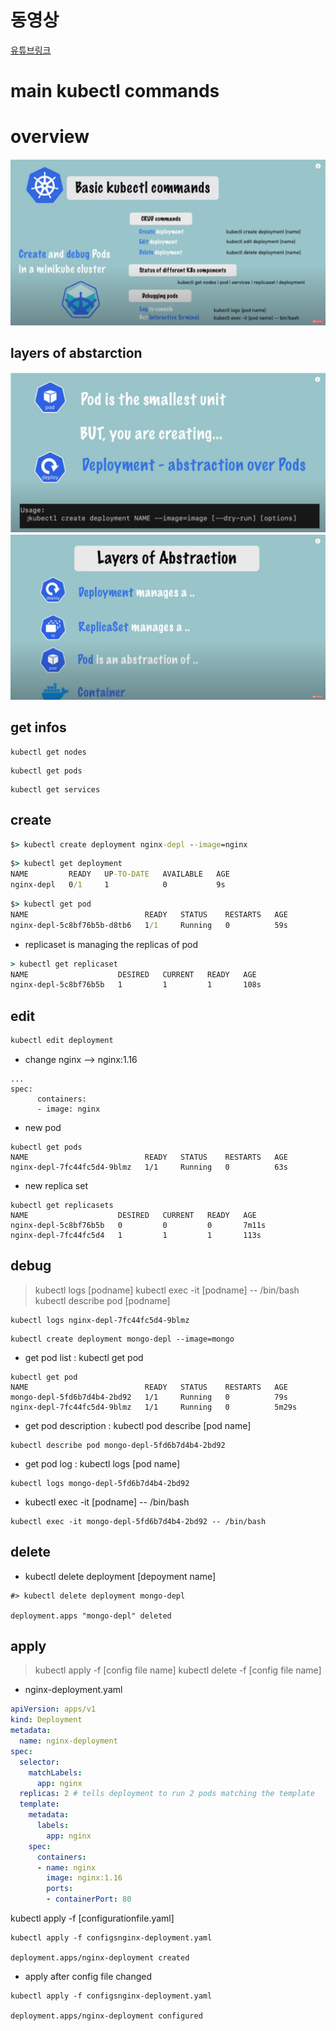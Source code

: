 # 동영상
[유튜브링크](https://www.youtube.com/watch?v=X48VuDVv0do&t=2692s)
# main kubectl commands
# overview
![image](images/2_1_1.PNG)  
## layers of abstarction
![image](images/2_1_2.PNG)  
![image](images/2_1_3.PNG)  

## get infos
```
kubectl get nodes
```
```
kubectl get pods
```
```
kubectl get services
```


## create

```cmd
$> kubectl create deployment nginx-depl --image=nginx
```
```cmd
$> kubectl get deployment
NAME         READY   UP-TO-DATE   AVAILABLE   AGE
nginx-depl   0/1     1            0           9s
```
```cmd
$> kubectl get pod
NAME                          READY   STATUS    RESTARTS   AGE
nginx-depl-5c8bf76b5b-d8tb6   1/1     Running   0          59s
```
- replicaset is managing the replicas of pod
```cmd
> kubectl get replicaset
NAME                    DESIRED   CURRENT   READY   AGE
nginx-depl-5c8bf76b5b   1         1         1       108s
```

## edit
```cmd
kubectl edit deployment 
```
- change nginx --> nginx:1.16
```
...
spec:
      containers:
      - image: nginx
```
- new pod 
```
kubectl get pods
NAME                          READY   STATUS    RESTARTS   AGE
nginx-depl-7fc44fc5d4-9blmz   1/1     Running   0          63s
```
- new replica set
```
kubectl get replicasets
NAME                    DESIRED   CURRENT   READY   AGE
nginx-depl-5c8bf76b5b   0         0         0       7m11s
nginx-depl-7fc44fc5d4   1         1         1       113s
```

## debug
> kubectl logs [podname]
> kubectl exec -it [podname] -- /bin/bash
> kubectl describe pod [podname]

```
kubectl logs nginx-depl-7fc44fc5d4-9blmz
```

```
kubectl create deployment mongo-depl --image=mongo
```
- get pod list : kubectl get pod 
```
kubectl get pod
NAME                          READY   STATUS    RESTARTS   AGE
mongo-depl-5fd6b7d4b4-2bd92   1/1     Running   0          79s
nginx-depl-7fc44fc5d4-9blmz   1/1     Running   0          5m29s
```
- get pod description : kubectl pod describe [pod name]
```
kubectl describe pod mongo-depl-5fd6b7d4b4-2bd92
```
- get pod log : kubectl logs [pod name]
```
kubectl logs mongo-depl-5fd6b7d4b4-2bd92
```
- kubectl exec -it [podname] -- /bin/bash
```
kubectl exec -it mongo-depl-5fd6b7d4b4-2bd92 -- /bin/bash
```

## delete
- kubectl delete deployment [depoyment name] 
```
#> kubectl delete deployment mongo-depl

deployment.apps "mongo-depl" deleted
```

## apply
> kubectl apply -f [config file name]
> kubectl delete -f [config file name]

- nginx-deployment.yaml
```yaml
apiVersion: apps/v1
kind: Deployment
metadata:
  name: nginx-deployment
spec:
  selector:
    matchLabels:
      app: nginx
  replicas: 2 # tells deployment to run 2 pods matching the template
  template:
    metadata:
      labels:
        app: nginx
    spec:
      containers:
      - name: nginx
        image: nginx:1.16
        ports:
        - containerPort: 80
```
kubectl apply -f [configurationfile.yaml]
```
kubectl apply -f configsnginx-deployment.yaml

deployment.apps/nginx-deployment created
```

- apply after config file changed
```
kubectl apply -f configsnginx-deployment.yaml

deployment.apps/nginx-deployment configured
```

